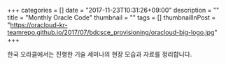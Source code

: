 +++
categories = []
date = "2017-11-23T10:31:26+09:00"
description = ""
title = "Monthly Oracle Code"
thumbnail = ""
tags = []
thumbnailInPost = "https://oracloud-kr-teamrepo.github.io/2017/07/bdcsce_provisioning/oracloud-big-logo.jpg"
+++

한국 오라클에서는 진행한 기술 세미나의 현장 모습과 자료를 정리합니다.
